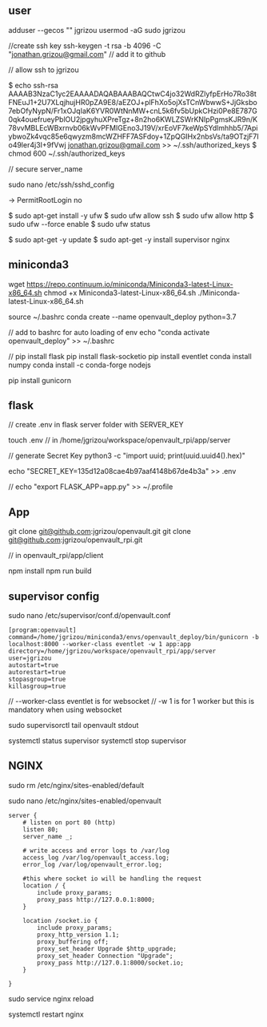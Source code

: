 

## user

adduser --gecos "" jgrizou
usermod -aG sudo jgrizou

//create ssh key
ssh-keygen -t rsa -b 4096 -C "jonathan.grizou@gmail.com"
// add it to github

// allow ssh to jgrizou

$ echo ssh-rsa AAAAB3NzaC1yc2EAAAADAQABAAABAQCtwC4jo32WdRZlyfpErHo7Ro38tFNEuJ1+2U7XLqjhujHR0pZA9E8/aEZOJ+plFhXo5ojXsTCnWbwwS+JjGksbo7ebOfyNypN/Fr1xOJqIaK6YVR0WtNnMW+cnL5k6fv5bUpkCHzi0Pe8E787G0qk4ouefrueyPblOU2jpgyhuXPreTgz+8n2ho6KWLZSWrKNIpPgmsKJR9n/K78vvMBLEcWBxrnvb06kWvPFMIGEno3J19V/xrEoVF7keWpSYdlmhhb5/7ApiybwoZk4vqc85e6qwyzm8mcWZHFF7ASFdoy+1ZpQGIHx2nbsVs/ta9OTzjF7Io49ler4j3I+9fVwj jonathan.grizou@gmail.com >> ~/.ssh/authorized_keys
$ chmod 600 ~/.ssh/authorized_keys

// secure server_name

sudo nano /etc/ssh/sshd_config

-> PermitRootLogin no


$ sudo apt-get install -y ufw
$ sudo ufw allow ssh
$ sudo ufw allow http
$ sudo ufw --force enable
$ sudo ufw status

$ sudo apt-get -y update
$ sudo apt-get -y install supervisor nginx

## miniconda3

wget https://repo.continuum.io/miniconda/Miniconda3-latest-Linux-x86_64.sh
chmod +x Miniconda3-latest-Linux-x86_64.sh
./Miniconda-latest-Linux-x86_64.sh

source ~/.bashrc
conda create --name openvault_deploy python=3.7

// add to bashrc for auto loading of env
echo "conda activate openvault_deploy" >> ~/.bashrc

//
pip install flask
pip install flask-socketio
pip install eventlet
conda install numpy
conda install -c conda-forge nodejs

pip install gunicorn

## flask

// create .env in flask server folder with SERVER_KEY

touch .env // in /home/jgrizou/workspace/openvault_rpi/app/server

// generate Secret Key
python3 -c "import uuid; print(uuid.uuid4().hex)"

echo "SECRET_KEY=135d12a08cae4b97aaf4148b67de4b3a" >> .env

//
echo "export FLASK_APP=app.py" >> ~/.profile


## App

git clone git@github.com:jgrizou/openvault.git
git clone git@github.com:jgrizou/openvault_rpi.git

// in openvault_rpi/app/client

npm install
npm run build

## supervisor config

sudo nano /etc/supervisor/conf.d/openvault.conf

```
[program:openvault]
command=/home/jgrizou/miniconda3/envs/openvault_deploy/bin/gunicorn -b localhost:8000 --worker-class eventlet -w 1 app:app
directory=/home/jgrizou/workspace/openvault_rpi/app/server
user=jgrizou
autostart=true
autorestart=true
stopasgroup=true
killasgroup=true
```

// --worker-class eventlet is for websocket
// -w 1 is for 1 worker but this is mandatory when using websocket

sudo supervisorctl tail openvault stdout

systemctl status supervisor
systemctl stop supervisor


## NGINX

sudo rm /etc/nginx/sites-enabled/default

sudo nano /etc/nginx/sites-enabled/openvault

```
server {
    # listen on port 80 (http)
    listen 80;
    server_name _;

    # write access and error logs to /var/log
    access_log /var/log/openvault_access.log;
    error_log /var/log/openvault_error.log;

    #this where socket io will be handling the request
    location / {
        include proxy_params;
        proxy_pass http://127.0.0.1:8000;
    }

    location /socket.io {
        include proxy_params;
        proxy_http_version 1.1;
        proxy_buffering off;
        proxy_set_header Upgrade $http_upgrade;
        proxy_set_header Connection "Upgrade";
        proxy_pass http://127.0.1:8000/socket.io;
    }

}
```

sudo service nginx reload

systemctl restart nginx

